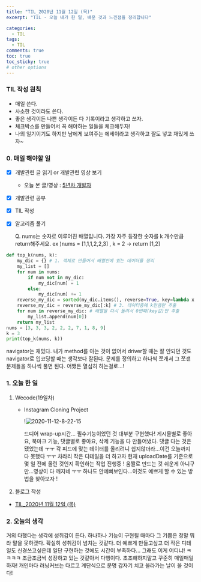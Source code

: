 ```yaml
---
title: "TIL_2020년 11월 12일 (목)"
excerpt: "TIL - 오늘 내가 한 일, 배운 것과 느낀점을 정리합니다"

categories:
  - TIL
tags:
  - TIL
comments: true
toc: true
toc_sticky: true
# other options
---
```


### TIL 작성 원칙

- 매일 쓴다.
- 사소한 것이라도 쓴다.
- 좋은 생각이든 나쁜 생각이든 다 기록이라고 생각하고 쓰자.
- 체크박스를 만들어서 꼭 해야하는 일들을 체크해두자!
- 나의 일기이기도 하지만 남에게 보여주는 에세이라고 생각하고 짤도 넣고 재밌게 쓰자~

### 0. 매일 해야할 일

- [x] 개발관련 글 읽기 or 개발관련 영상 보기
  
  - 오늘 본 글/영상 : [5년차 개발자](https://blog.kingbbode.com/51)
  
- [x] 개발관련 공부

- [x] TIL 작성

- [x] 알고리즘 풀기

  Q. nums는 숫자로 이루어진 배열입니다. 가장 자주 등장한 숫자를 k 개수만큼 return해주세요.
ex )nums = [1,1,1,2,2,3] , k = 2 -> return [1,2]
```python
def top_k(nums, k):
    my_dic = {} # 1. 객체로 만들어서 배열안에 있는 데이터를 정리
    my_list = []
    for num in nums:
        if num not in my_dic:
            my_dic[num] = 1
        else:
            my_dic[num] += 1
    reverse_my_dic = sorted(my_dic.items(), reverse=True, key=lambda x: x[1]) # 2. value값을 기준으로 내림차순으로 정렬
    reverse_my_dic = reverse_my_dic[:k] # 3. 데이터중에 k만큼만 추출
    for num in reverse_my_dic: # 배열을 다시 돌려서 0번째(key값)만 추출
        my_list.append(num[0])
    return my_list
nums = [3, 3, 3, 2, 2, 2, 7, 1, 8, 9]
k = 3
print(top_k(nums, k))
```

navigator는 재밌다. 내가 method를 아는 것이 없어서 driver할 때는 잘 안되던 것도 navigator로 입코딩할 때는 생각보다 잘된다. 문제를 정의하고 하나씩 쪼개서 그 쪼갠 문제들을 하나씩 풀면 된다. 어쨌든 열심히 하는걸로...!

### 1. 오늘 한 일

1. Wecode(19일차)

   - Instagram Cloning Project

     !<img src="https://i.ibb.co/9h41B58/2020-11-12-8-22-15.gif" alt="2020-11-12-8-22-15" border="0">
     
     드디어 wrap-up시간... 필수기능이었던 것 대부분 구현했다!
     게시물별로 좋아요, 북마크 기능, 댓글별로 좋아요, 삭제 기능을 다 만들어냈다. 댓글 다는 것은 됐었는데 ㅜㅜ 각 피드에 맞는 데이터를 올리려니 쉽지않더라...이건 오늘까지 다 못했다 ㅜㅜ 차라리 작은 디테일을 더 하고자 현재 uploadDate를 기준으로 몇 일 전에 올린 것인지 확인하는 작업 진행중 !
   움짤로 만드는 것 쉬운게 아니구만...영상이 다 깨지네 ㅜㅜ 하나도 안예뻐보인다...이것도 예쁘게 할 수 있는 방법을 찾아보자 !
   
2. 블로그 작성

- [TIL_2020년 11월 12일 (목)](https://hocheoljang.github.io/til/TIL-20201112)



### 2. 오늘의 생각

거의 다했다는 생각에 성취감이 든다. 하나하나 기능이 구현될 때마다 그 기쁨은 정말 뭐라 말을 못하겠다. 확실히 성취감이 넘치는 것같다. 더 예쁘게 만들고싶고 더 작은 디테일도 신경쓰고싶은데 일단 구현하는 것에도 시간이 부족하다... 그래도 이게 어디냐! ㅋㅋㅋㅋ 조금조금씩 성장하고 있는 것같아서 다행이다. 초조해하지말고 꾸준히 매일매일 하자! 개인마다 러닝커브는 다르고 계단식으로 분명 갑자기 치고 올라가는 날이 올 것이다! 